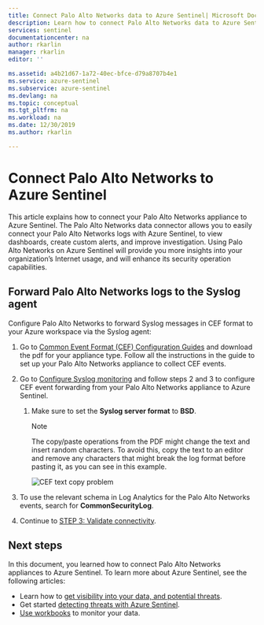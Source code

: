 ```yaml
---
title: Connect Palo Alto Networks data to Azure Sentinel| Microsoft Docs
description: Learn how to connect Palo Alto Networks data to Azure Sentinel.
services: sentinel
documentationcenter: na
author: rkarlin
manager: rkarlin
editor: ''

ms.assetid: a4b21d67-1a72-40ec-bfce-d79a8707b4e1
ms.service: azure-sentinel
ms.subservice: azure-sentinel
ms.devlang: na
ms.topic: conceptual
ms.tgt_pltfrm: na
ms.workload: na
ms.date: 12/30/2019
ms.author: rkarlin

---
```

# Connect Palo Alto Networks to Azure Sentinel



This article explains how to connect your Palo Alto Networks appliance to Azure Sentinel. The Palo Alto Networks data connector allows you to easily connect your Palo Alto Networks logs with Azure Sentinel, to view dashboards, create custom alerts, and improve investigation. Using Palo Alto Networks on Azure Sentinel will provide you more insights into your organization’s Internet usage, and will enhance its security operation capabilities.​ 


## Forward Palo Alto Networks logs to the Syslog agent

Configure Palo Alto Networks to forward Syslog messages in CEF format to your Azure workspace via the Syslog agent:
1.  Go to [Common Event Format (CEF) Configuration Guides](https://docs.paloaltonetworks.com/resources/cef) and download the pdf for your appliance type. Follow all the instructions in the guide to set up your Palo Alto Networks appliance to collect CEF events. 

1.  Go to [Configure Syslog monitoring](https://aka.ms/asi-syslog-paloalto-forwarding) and follow steps 2 and 3 to configure CEF event forwarding from your Palo Alto Networks appliance to Azure Sentinel.

    1. Make sure to set the **Syslog server format** to **BSD**.

       > [!NOTE]
       > The copy/paste operations from the PDF might change the text and insert random characters. To avoid this, copy the text to an editor and remove any characters that might break the log format before pasting it, as you can see in this example.
 
        ![CEF text copy problem](./media/connect-cef/paloalto-text-prob1.png)

1. To use the relevant schema in Log Analytics for the Palo Alto Networks events, search for **CommonSecurityLog**.

1. Continue to [STEP 3: Validate connectivity](connect-cef-verify.md).




## Next steps
In this document, you learned how to connect Palo Alto Networks appliances to Azure Sentinel. To learn more about Azure Sentinel, see the following articles:
- Learn how to [get visibility into your data, and potential threats](quickstart-get-visibility.md).
- Get started [detecting threats with Azure Sentinel](tutorial-detect-threats-built-in.md).
- [Use workbooks](tutorial-monitor-your-data.md) to monitor your data.



